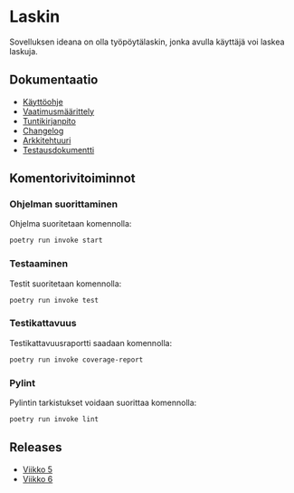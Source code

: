 # Laskin

Sovelluksen ideana on olla työpöytälaskin, jonka avulla käyttäjä voi laskea laskuja.

## Dokumentaatio

* [Käyttöohje](calculator/dokumentaatio/kayttoohje.md)
* [Vaatimusmäärittely](calculator/dokumentaatio/vaatimusmaarittely.md)
* [Tuntikirjanpito](calculator/dokumentaatio/tuntikirjanpito.md)
* [Changelog](calculator/dokumentaatio/changelog.md)
* [Arkkitehtuuri](calculator/dokumentaatio/arkkitehtuuri.md)
* [Testausdokumentti](calculator/dokumentaatio/testaus.md)


## Komentorivitoiminnot

### Ohjelman suorittaminen
Ohjelma suoritetaan komennolla:

```bash
poetry run invoke start
```

### Testaaminen
Testit suoritetaan komennolla:

```bash
poetry run invoke test
```

### Testikattavuus
Testikattavuusraportti saadaan komennolla:

```bash
poetry run invoke coverage-report
```

### Pylint
Pylintin tarkistukset voidaan suorittaa komennolla:

```bash
poetry run invoke lint
```

## Releases

* [Viikko 5](https://github.com/ainkeri/ot-harjoitustyo/releases/tag/viikko5)
* [Viikko 6](https://github.com/ainkeri/ot-harjoitustyo/releases/tag/viikko6)


